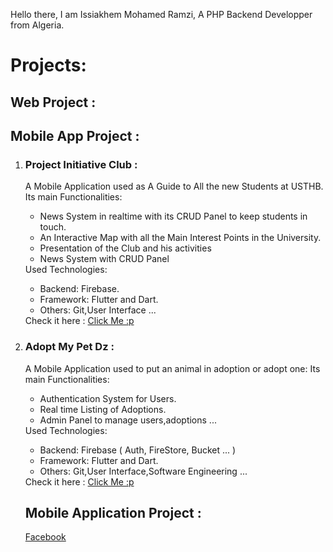 
Hello there, I am Issiakhem Mohamed Ramzi, A PHP Backend Developper from Algeria.





<h1 > Projects:  </h1>
 <h2>Web Project : </h2> 
 
 
 
 <h2> Mobile App Project : </h2> 
<ol>
 <li>
<h3> Project Initiative Club : </h3>
  </li>
 
A Mobile Application used as A Guide to All the new Students at USTHB.
Its main Functionalities:
 <ul>
  <li> News System in realtime with its CRUD Panel to keep students in touch. </li>
  <li> An Interactive Map with all the Main Interest Points in the University. </li>
  <li> Presentation of the Club and his activities </li>
  <li> News System with CRUD Panel </li>
 </ul>
 Used Technologies:
 <ul>
  <li> Backend: Firebase. </li>
  <li> Framework: Flutter and Dart. </li>
  <li> Others: Git,User Interface ... </li>
 </ul>
 Check it here : <a href="">Click Me :p </a>



<li> <h3> Adopt My Pet Dz : </h3> </li>
A Mobile Application used to put an animal in adoption or adopt one:
Its main Functionalities:
 <ul>
  <li> Authentication System for Users. </li>
  <li> Real time Listing of Adoptions. </li>
  <li> Admin Panel to manage users,adoptions ... </li>
 </ul>
 Used Technologies:
 <ul>
  <li> Backend: Firebase ( Auth, FireStore, Bucket ... ) </li>
  <li> Framework: Flutter and Dart. </li>
  <li> Others: Git,User Interface,Software Engineering ... </li>
 </ul>
 Check it here : <a href="">Click Me :p </a>





<h2 > Mobile Application Project :</h2>






<a href="facebook.com"> Facebook </a>



